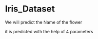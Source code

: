 # Iris_Dataset

We will predict the Name of the flower

it is predicted with the help of 4 parameters
